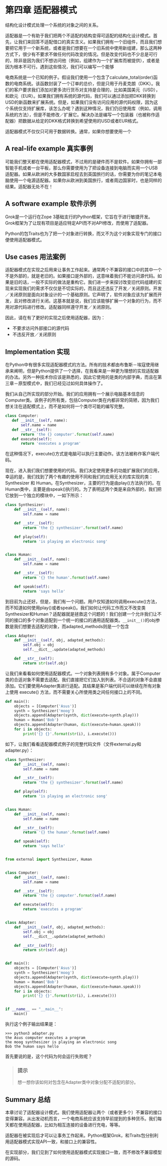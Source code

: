 第四章 适配器模式
============

结构化设计模式处理一个系统的对象之间的关系。

适配器是一个有助于我们把两个不适配的结构变得可适配的结构化设计模式。首先，让我们来回答不适配借口的真实含义。如果我们拥有一个旧组件，而且我们想要把它用于一个新系统，或者是我们想要在一个旧系统中使用新组建，那么这两种方式下，很少有不要求不做任何代码改变的情况。但是改变代码也不少总是可行的，除非是因为我们不想访问他（例如，组建作为一个扩展库而被提供），或者是因为根本不可行。遇到这些情况，我们可以编写一个能够

电商系统是一个已知的例子。假设我们使用一个包含了calculate_total(order)函数的电商系统。该函数封装了一个订单的总价，但是只用于丹麦克朗（DKK）。我们的客户要求我们添加对更多流行货币对支持是合理的，比如美国美元（USD），和欧元（EUR）。如果我们拥有系统的源代码，我们可以通过添加把DKK转换到USD的新函数来扩展系统。但是，如果我们没有访问应用的源代码权限，因为这个系统仅支持扩展库，该怎么办呢？遇到这种情况，我们仍旧使用库（例如，调用系统的方法），但是不能修改／扩展它。解决办法是编写一个包装器（也被称作适配器）把数据从给定的DKK格式转换到希望使用的USD或者EUR格式。  


适配器模式不仅仅只可用于数据转换。通常，如果你想要使用一个

## A real-life example 真实事例 
 
可能我们整天都在使用适配器模式，不过用的是硬件而不是软件。如果你拥有一部智能手机或者一台平板，那么你需要使用为了把设备连接到电脑而实用一个USB适配器。如果从欧洲的大多数国家启程去到英国旅行的话，你需要为你的笔记本电脑使用一个电源适配器。如果你从欧洲到美国旅行，或者周边国家时，也是同样的结果。适配器无处不在！  


## A software example 软件示例

Grok是一个运行在Zope 3基础支行的Python框架，它旨在于进行敏捷开发。Grok框架为了让现有项目是适应特定API而不对API修改，而使用了适配器。  


Python的包Traits也为了把一个对象进行转换，而又不为这个对象实现专门的接口便使用适配器模式。  

## Use cases 用法案例

适配器模式在实现之后用来让事务工作起来。通常两个不兼容的接口中的其中一个不是外部的，就是老旧的。如果接口是外部的，这意味着我们不能访问源代码。如果是旧的话，一般不实际的做法是重构它。我们进一步来探讨改变旧代码组建的实现来实现我们的需求不仅仅是不切实际的，而且这还违反了开发／关闭原则。开发／关闭原则是面向对象设计的一个基础原则。它声明了，软件对象应该为扩展而开发，且对修改进行关闭。这基本就是说，我们应该能够扩展一个对象的行为，而不用对源代码进行修改。适配器同样遵守开发／关闭原则。  


因此，请在有了更好的实现之后使用适配器，因为：  

- 不要求访问外部接口的源代码
- 不违反开放／关闭原则

## Implementation 实现

在Python中有很多实现适配器模式的方法。所有的技术都由布鲁斯－埃寇使用继承来阐明，但是Python提供了一个选择，在我看来是一种更为理想的实现适配器的办法。另外一种技术你应该是熟悉的，因此它使用的是类的内部字典，而且在第三章－原型模式中，我们已经见过如何具体操作了。  


我们从自己所实现的部分开始。我们的应用拥有一个展示电脑基本信息的Computer类。该例子的所有类，包括Computer类在内都非常的简陋，因为我们想关注在适配模式上，而不是如何将一个类尽可能的编写完整。  

```python
class Computer:
   def __init__(self, name):
       self.name = name
   def __str__(self):
       return 'the {} computer'.format(self.name)
   def execute(self):
       return 'executes a program'
```

在这种情况下，execute()方式是电脑可以执行主要动作。该方法被称作客户端代码。  


现在，进入我们我们想要使用的代码。我们决定使用更多的功能扩展我们的应用，幸运的是，我们找到了两个有趣的使用不同和我们的应用无关的库实现的类：Synthesizer 和 Human。在Synthesizer，主要的行为是由play()方法执行的。在Human类中，主要是由speak()执行的。为了表明这两个类是来自外部的，我们把它放到一个独立的模块中，一如下所示：

```python
class Synthesizer:
    def __init__(self, name):
        self.name = name

    def __str__(self):
        return 'the {} synthesizer'.format(self.name)

    def play(self):
        return 'is playing an electronic song'


class Human:
    def __init__(self, name):
        self.name = name

    def __str__(self):
        return '{} the human'.format(self.name)

    def speak(self):
        return 'says hello'
```

到目前为止还好。但是，我们有一个问题。用户仅知道如何调用execute()方法，而不知道如何使用play()或者speak()。我们如何让代码工作而又不改变类Synthesizer和Human？适配器就是拯救这个问题的！我们创建一个允许我们让不同的接口的多个对象适配到一个统一的接口的通用适配器类。`__init__()`的obj参数是我们想要去适配的对象，而adapted_methods则是一个包含

```python
class Adapter:
    def __init__(self, obj, adapted_methods):
        self.obj = obj
        self.__dict__.update(adapted_methods)

    def __str__(self):
        return str(self.obj)
```

让我们来看看如何使用适配器模式。一个对象列表拥有多个对象。属于Computer类的合适对象不需要去适配。我们直接把它们加入到列表。不合适的对象不会直接添加。它们要使用Adapter类进行适配。其结果是客户端代码可以继续在所有对象上使用 execute() 方法，而不需要关心所使用类之间任何接口上的不同。  

```python
def main():
    objects = [Computer('Asus')]
    synth = Synthesizer('moog')
    objects.append(Adapter(synth, dict(execute=synth.play)))
    human = Human('Bob')
    objects.append(Adapter(human, dict(execute=human.speak)))
    for i in objects:
        print('{} {}'.format(str(i), i.execute()))
```

如下，让我们看看适配器模式例子的完整代码文件（文件external.py和adapter.py）：  

```python
class Synthesizer:
    def __init__(self, name):
        self.name = name

    def __str__(self):
        return 'the {} synthesizer'.format(self.name)

    def play(self):
        return 'is playing an electronic song'


class Human:
    def __init__(self, name):
        self.name = name

    def __str__(self):
        return '{} the human'.format(self.name)

    def speak(self):
        return 'says hello'


from external import Synthesizer, Human


class Computer:
    def __init__(self, name):
        self.name = name

    def __str__(self):
        return 'the {} computer'.format(self.name)

    def execute(self):
        return 'executes a program'


class Adapter:
    def __init__(self, obj, adapted_methods):
        self.obj = obj
        self.__dict__.update(adapted_methods)

    def __str__(self):
        return str(self.obj)


def main():
    objects = [Computer('Asus')]
    synth = Synthesizer('moog')
    objects.append(Adapter(synth, dict(execute=synth.play)))
    human = Human('Bob')
    objects.append(Adapter(human, dict(execute=human.speak)))
    for i in objects:
        print('{} {}'.format(str(i), i.execute()))


if __name__ == "__main__":
    main()
```

执行这个例子输出结果是：  

```shell
>>> python3 adapter.py
the Asus computer executes a program
the moog synthesizer is playing an electronic song
Bob the human says hello
```

首先要说的是，这个代码为何会运行失败呢？  

>### 提示
>想一想你该如何对包含在Adapter类中对象分配不适配的部分。

## Summary 总结

本章讨论了适配器设计模式。我们使用适配器让两个（或者更多个）不兼容的接口变得兼容。从出发动机而言，一个电商系统应该支持早前提到的多种货币。我们每天都在使用适配器，比如为相互连接的设备进行充电，等等。  


适配器在被实现后才可以让事务工作起来。Python框架Grok，和Traits包分别利用适配器模式实现API一致，和接口上的兼容性。

在实现部分，我们见到了如何使用适配器模式实现接口一致，而不修改不兼容模型的源码。
